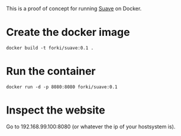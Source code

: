 This is a proof of concept for running [Suave](http://suave.io/) on Docker.

# Create the docker image

    docker build -t forki/suave:0.1 .

# Run the container

    docker run -d -p 8080:8080 forki/suave:0.1
    
# Inspect the website

Go to 192.168.99.100:8080 (or whatever the ip of your hostsystem is).
